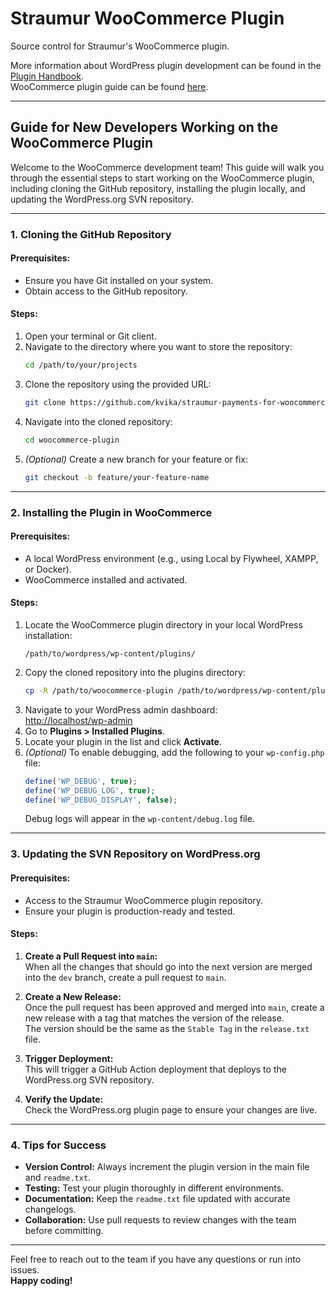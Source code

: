# Straumur WooCommerce Plugin

Source control for Straumur's WooCommerce plugin.

More information about WordPress plugin development can be found in the [Plugin Handbook](https://developer.wordpress.org/plugins/).  
WooCommerce plugin guide can be found [here](https://woocommerce.com/documentation/).

---

## Guide for New Developers Working on the WooCommerce Plugin

Welcome to the WooCommerce development team! This guide will walk you through the essential steps to start working on the WooCommerce plugin, including cloning the GitHub repository, installing the plugin locally, and updating the WordPress.org SVN repository.

---

### 1. Cloning the GitHub Repository

#### Prerequisites:
- Ensure you have Git installed on your system.
- Obtain access to the GitHub repository.

#### Steps:
1. Open your terminal or Git client.
2. Navigate to the directory where you want to store the repository:
   ```bash
   cd /path/to/your/projects
   ```
3. Clone the repository using the provided URL:
   ```bash
   git clone https://github.com/kvika/straumur-payments-for-woocommerce.git
   ```
4. Navigate into the cloned repository:
   ```bash
   cd woocommerce-plugin
   ```
5. *(Optional)* Create a new branch for your feature or fix:
   ```bash
   git checkout -b feature/your-feature-name
   ```

---

### 2. Installing the Plugin in WooCommerce

#### Prerequisites:
- A local WordPress environment (e.g., using Local by Flywheel, XAMPP, or Docker).
- WooCommerce installed and activated.

#### Steps:
1. Locate the WooCommerce plugin directory in your local WordPress installation:
   ```
   /path/to/wordpress/wp-content/plugins/
   ```
2. Copy the cloned repository into the plugins directory:
   ```bash
   cp -R /path/to/woocommerce-plugin /path/to/wordpress/wp-content/plugins/
   ```
3. Navigate to your WordPress admin dashboard:  
   [http://localhost/wp-admin](http://localhost/wp-admin)
4. Go to **Plugins > Installed Plugins**.
5. Locate your plugin in the list and click **Activate**.
6. *(Optional)* To enable debugging, add the following to your `wp-config.php` file:
   ```php
   define('WP_DEBUG', true);
   define('WP_DEBUG_LOG', true);
   define('WP_DEBUG_DISPLAY', false);
   ```
   Debug logs will appear in the `wp-content/debug.log` file.

---

### 3. Updating the SVN Repository on WordPress.org

#### Prerequisites:
- Access to the Straumur WooCommerce plugin repository.
- Ensure your plugin is production-ready and tested.

#### Steps:
1. **Create a Pull Request into `main`:**  
   When all the changes that should go into the next version are merged into the `dev` branch, create a pull request to `main`.

2. **Create a New Release:**  
   Once the pull request has been approved and merged into `main`, create a new release with a tag that matches the version of the release.  
   The version should be the same as the `Stable Tag` in the `release.txt` file.

3. **Trigger Deployment:**  
   This will trigger a GitHub Action deployment that deploys to the WordPress.org SVN repository.

4. **Verify the Update:**  
   Check the WordPress.org plugin page to ensure your changes are live.

---

### 4. Tips for Success

- **Version Control:** Always increment the plugin version in the main file and `readme.txt`.
- **Testing:** Test your plugin thoroughly in different environments.
- **Documentation:** Keep the `readme.txt` file updated with accurate changelogs.
- **Collaboration:** Use pull requests to review changes with the team before committing.

---

Feel free to reach out to the team if you have any questions or run into issues.  
**Happy coding!**
